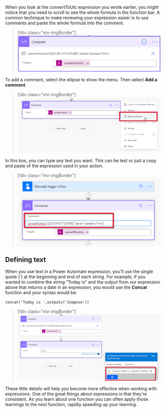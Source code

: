 When you look at the *convertToUtc* expression you wrote earlier, you might notice that you need to scroll to see the whole formula in the function bar. A common technique to make reviewing your expression easier is to use comments and paste the whole formula into the comment.

> [!div class="mx-imgBorder"]
> [![Screenshot of pasting the formula into the comment.](../media/paste-formula-ss.png)](../media/paste-formula-ss.png#lightbox)

To add a comment, select the ellipse to show the menu. Then select **Add a comment**.

> [!div class="mx-imgBorder"]
> [![Screenshot of selecting the ellipsis to reveal the the "Add a comment" option.](../media/ellipsis-comment-ssm.png)](../media/ellipsis-comment-ssm.png#lightbox)

In this box, you can type any text you want. This can be text or just a copy and paste of the expression used in your action.

> [!div class="mx-imgBorder"]
> [![Screenshot of the comment field showing the entire expression.](../media/comment.png)](../media/comment.png#lightbox)

## Defining text

When you use text in a Power Automate expression, you'll use the single quote (') at the beginning and end of each string. For example, if you wanted to combine the string “Today is” and the output from our expression above that returns a date in an expression, you would use the **Concat** function and your syntax would be:

```regex
concat('Today is ',outputs('Compose'))
```

> [!div class="mx-imgBorder"]
> [![Screenshot of the concat function syntax.](../media/concat-function-ss.png)](../media/concat-function-ss.png#lightbox)

These little details will help you become more effective when working with expressions. One of the great things about expressions is that they're consistent. As you learn about one function you can often apply those learnings to the next function, rapidly speeding up your learning.
